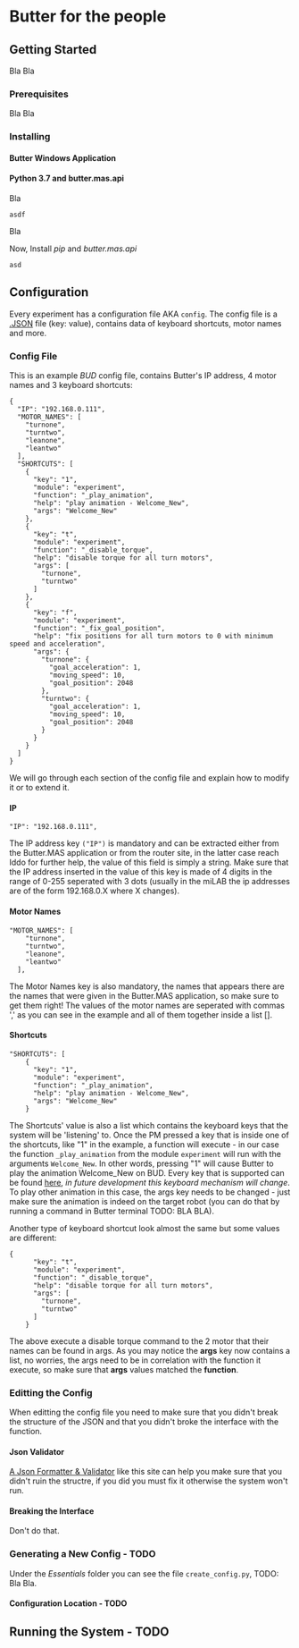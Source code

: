 # Butter for the people




## Getting Started

Bla Bla

### Prerequisites

Bla Bla

### Installing

#### Butter Windows Application

#### Python 3.7 and butter.mas.api

Bla

```
asdf
```

Bla

Now, Install *pip* and *butter.mas.api*
```
asd
```

## Configuration

Every experiment has a configuration file AKA `config`.
The config file is a [.JSON](https://en.wikipedia.org/wiki/JSON) file (key: value), contains data of keyboard shortcuts, motor names and more.

### Config File
This is an example *BUD* config file, contains Butter's IP address, 4 motor names and 3 keyboard shortcuts:
```
{
  "IP": "192.168.0.111",
  "MOTOR_NAMES": [
    "turnone",
    "turntwo",
    "leanone",
    "leantwo"
  ],
  "SHORTCUTS": [
    {
      "key": "1",
      "module": "experiment",
      "function": "_play_animation",
      "help": "play animation - Welcome_New",
      "args": "Welcome_New"
    },
    {
      "key": "t",
      "module": "experiment",
      "function": "_disable_torque",
      "help": "disable torque for all turn motors",
      "args": [
        "turnone",
        "turntwo"
      ]
    },
    {
      "key": "f",
      "module": "experiment",
      "function": "_fix_goal_position",
      "help": "fix positions for all turn motors to 0 with minimum speed and acceleration",
      "args": {
        "turnone": {
          "goal_acceleration": 1,
          "moving_speed": 10,
          "goal_position": 2048
        },
        "turntwo": {
          "goal_acceleration": 1,
          "moving_speed": 10,
          "goal_position": 2048
        }
      }
    }
  ]
}
```
We will go through each section of the config file and explain how to modify it or to extend it.

#### IP
```
"IP": "192.168.0.111",
```
The IP address key `("IP")` is mandatory and can be extracted either from the Butter.MAS application or from the router site, in the latter case reach Iddo for further help, the value of this field is simply a string.
Make sure that the IP address inserted in the value of this key is made of 4 digits in the range of 0-255 seperated with 3 dots (usually in the miLAB the ip addresses are of the form 192.168.0.X where X changes).

#### Motor Names
```
"MOTOR_NAMES": [
    "turnone",
    "turntwo",
    "leanone",
    "leantwo"
  ],
```
The Motor Names key is also mandatory, the names that appears there are the names that were given in the Butter.MAS application, so make sure to get them right!
The values of the motor names are seperated with commas ',' as you can see in the example and all of them together inside a list [].

#### Shortcuts
```
"SHORTCUTS": [
    {
      "key": "1",
      "module": "experiment",
      "function": "_play_animation",
      "help": "play animation - Welcome_New",
      "args": "Welcome_New"
    }
```
The Shortcuts' value is also a list which contains the keyboard keys that the system will be 'listening' to.
Once the PM pressed a key that is inside one of the shortcuts, like "1" in the example, a function will execute - in our case the function `_play_animation` from the module `experiment` will run with the arguments `Welcome_New`. In other words, pressing "1" will cause Butter to play the animation Welcome_New on BUD.
Every key that is supported can be found [here](https://github.com/boppreh/keyboard), *in future development this keyboard mechanism will change*.
To play other animation in this case, the args key needs to be changed - just make sure the animation is indeed on the target robot (you can do that by running a command in Butter terminal TODO: BLA BLA).

Another type of keyboard shortcut look almost the same but some values are different:
```
{
      "key": "t",
      "module": "experiment",
      "function": "_disable_torque",
      "help": "disable torque for all turn motors",
      "args": [
        "turnone",
        "turntwo"
      ]
    }
```
The above execute a disable torque command to the 2 motor that their names can be found in args.
As you may notice the **args** key now contains a list, no worries, the args need to be in correlation with the function it execute, so make sure that **args** values matched the **function**.

### Editting the Config
When editting the config file you need to make sure that you didn't break the structure of the JSON and that you didn't broke the interface with the function.

#### Json Validator
[A Json Formatter & Validator](https://jsonformatter.curiousconcept.com/) like this site can help you make sure that you didn't ruin the structre, if you did you must fix it otherwise the system won't run.

#### Breaking the Interface
Don't do that.

### Generating a New Config - TODO
Under the *Essentials* folder you can see the file `create_config.py`, TODO: Bla Bla.

#### Configuration Location - TODO

## Running the System - TODO

